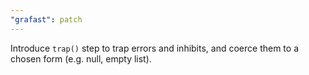 ```yaml
---
"grafast": patch
---
```


Introduce `trap()` step to trap errors and inhibits, and coerce them to a chosen
form (e.g. null, empty list).
